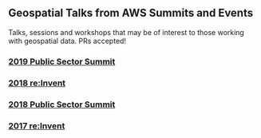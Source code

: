 ## Geospatial Talks from AWS Summits and Events
Talks, sessions and workshops that may be of interest to those working with geospatial data. PRs accepted!

### [2019 Public Sector Summit](2019-ps-summit.md)
### [2018 re:Invent](2018-reinvent.md)
### [2018 Public Sector Summit](2018-ps-summit.md)
### [2017 re:Invent](2017-reinvent.md)
